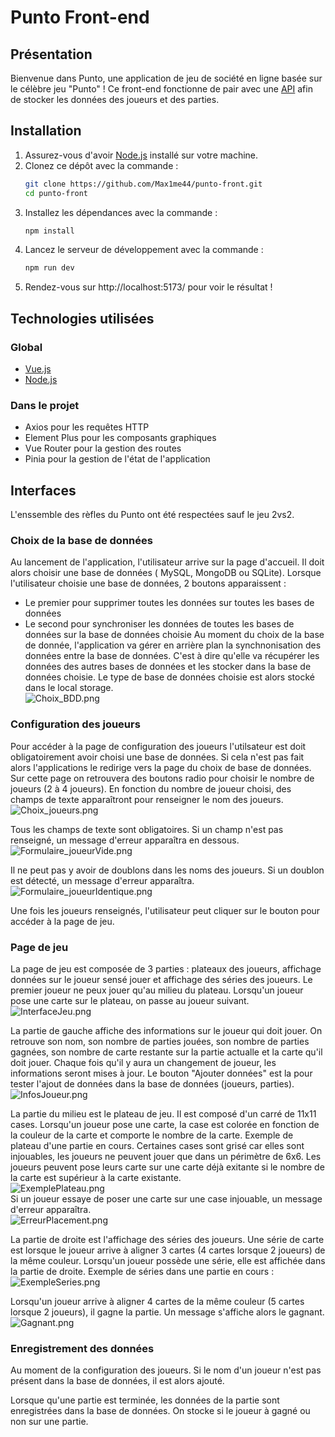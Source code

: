 # Punto Front-end

## Présentation

Bienvenue dans Punto, une application de jeu de société en ligne basée sur le célèbre jeu "Punto" ! Ce front-end
fonctionne de pair avec une [API](https://github.com/Max1me44/punto-api) afin de stocker les données des joueurs et des
parties.

## Installation

1. Assurez-vous d'avoir [Node.js](https://nodejs.org/) installé sur votre machine.
2. Clonez ce dépôt avec la commande :
    ```bash
    git clone https://github.com/Max1me44/punto-front.git
    cd punto-front
    ```
3. Installez les dépendances avec la commande :
    ```bash
    npm install
    ```
4. Lancez le serveur de développement avec la commande :
    ```bash
    npm run dev
    ```
5. Rendez-vous sur http://localhost:5173/ pour voir le résultat !

## Technologies utilisées

### Global

- [Vue.js](https://vuejs.org/)
- [Node.js](https://nodejs.org/)

### Dans le projet

- Axios pour les requêtes HTTP
- Element Plus pour les composants graphiques
- Vue Router pour la gestion des routes
- Pinia pour la gestion de l'état de l'application

## Interfaces

L'enssemble des rèfles du Punto ont été respectées sauf le jeu 2vs2.

### Choix de la base de données

Au lancement de l'application, l'utilisateur arrive sur la page d'accueil. Il doit alors choisir une base de données (
MySQL, MongoDB ou SQLite). Lorsque l'utilisateur choisie une base de données, 2 boutons apparaissent :
- Le premier pour supprimer toutes les données sur toutes les bases de données
- Le second pour synchroniser les données de toutes les bases de données sur la base de données choisie
Au moment du choix de la base de donnée, l'application va gérer en arrière plan la
synchnonisation des données entre la base de données. C'est à dire qu'elle va récupérer les données des autres bases de
données et les stocker dans la base de données choisie. Le type de base de données choisie est alors stocké dans le
local storage.  
![Choix_BDD.png](annexe%2FChoix_BDD.png)

### Configuration des joueurs

Pour accéder à la page de configuration des joueurs l'utilsateur est doit obligatoirement avoir choisi une base de
données. Si cela n'est pas fait alors l'applications le redirige vers la page du choix de base de données.
Sur cette page on retrouvera des boutons radio pour choisir le nombre de joueurs (2 à 4 joueurs). En fonction du nombre
de joueur choisi, des champs de texte apparaîtront pour renseigner le nom des joueurs.  
![Choix_joueurs.png](annexe%2FChoix_joueurs.png)

Tous les champs de texte sont obligatoires. Si un champ n'est pas renseigné, un message d'erreur apparaîtra en
dessous.  
![Formulaire_joueurVide.png](annexe%2FFormulaire_joueurVide.png)

Il ne peut pas y avoir de doublons dans les noms des joueurs. Si un doublon est détecté, un message d'erreur
apparaîtra.  
![Formulaire_joueurIdentique.png](annexe%2FFormulaire_joueurIdentique.png)

Une fois les joueurs renseignés, l'utilisateur peut cliquer sur le bouton pour accéder à la page de jeu.

### Page de jeu

La page de jeu est composée de 3 parties : plateaux des joueurs, affichage données sur le joueur sensé jouer et
affichage des séries des joueurs. Le premier joueur ne peux jouer qu'au milieu du plateau. Lorsqu'un joueur pose une
carte sur le plateau, on passe au joueur suivant.
![InterfaceJeu.png](annexe%2FInterfaceJeu.png)

La partie de gauche affiche des informations sur le joueur qui doit jouer. On retrouve son nom, son nombre de parties
jouées, son nombre de parties gagnées, son nombre de carte restante sur la partie actualle et la carte qu'il doit jouer.
Chaque fois qu'il y aura un changement de joueur, les informations seront mises à jour. Le bouton "Ajouter données" est
la pour tester l'ajout de données dans la base de données (joueurs, parties).  
![InfosJoueur.png](annexe%2FInfosJoueur.png)

La partie du milieu est le plateau de jeu. Il est composé d'un carré de 11x11 cases. Lorsqu'un joueur pose une carte, la
case est colorée en fonction de la couleur de la carte et comporte le nombre de la carte. Exemple de plateau d'une
partie en cours. Certaines cases sont grisé car elles sont injouables, les joueurs ne peuvent jouer que dans un
périmètre de 6x6. Les joueurs peuvent pose leurs carte sur une carte déjà exitante si le nombre de la carte est
supérieur à la carte existante.  
![ExemplePlateau.png](annexe%2FExemplePlateau.png)  
Si un joueur essaye de poser une carte sur une case injouable, un message d'erreur apparaîtra.  
![ErreurPlacement.png](annexe%2FErreurPlacement.png)

La partie de droite est l'affichage des séries des joueurs. Une série de carte est lorsque le joueur arrive à aligner 3
cartes (4 cartes lorsque 2 joueurs) de la même couleur. Lorsqu'un joueur possède une série, elle est affichée dans la
partie de droite. Exemple de séries dans une partie en cours :  
![ExempleSeries.png](annexe%2FExempleSeries.png)

Lorsqu'un joueur arrive à aligner 4 cartes de la même couleur (5 cartes lorsque 2 joueurs), il gagne la partie. Un
message s'affiche alors le gagnant.  
![Gagnant.png](annexe%2FGagnant.png)

### Enregistrement des données

Au moment de la configuration des joueurs. Si le nom d'un joueur n'est pas présent dans la base de données, il est alors
ajouté.

Lorsque qu'une partie est terminée, les données de la partie sont enregistrées dans la base de données. On stocke si le
joueur à gagné ou non sur une partie.